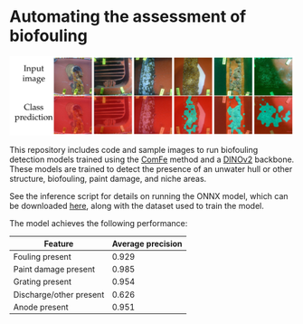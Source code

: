 # Automating the assessment of biofouling

![Model predictions of biofouling](sample_images/biofouling_example.png)

This repository includes code and sample images to run biofouling detection models trained using the [ComFe](https://arxiv.org/abs/2403.04125) method and a [DINOv2](https://github.com/facebookresearch/dinov2) backbone. These models are trained to detect the presence of an unwater hull or other structure, biofouling, paint damage, and niche areas.

See the inference script for details on running the ONNX model, which can be downloaded [here](https://figshare.com/articles/dataset/Automating_the_assessment_of_biofouling_in_images/26537158), along with the dataset used to train the model.

The model achieves the following performance:


| Feature | Average precision | 
|----------|----------|
| Fouling present| 0.929 | 
| Paint damage present | 0.985 	 | 
| Grating present | 0.954 	 | 
| Discharge/other present | 0.626 	 | 
| Anode present | 0.951 	 | 

